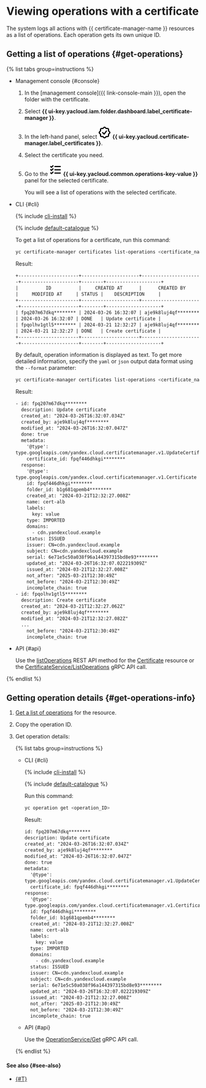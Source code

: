 # Viewing operations with a certificate

The system logs all actions with {{ certificate-manager-name }} resources as a list of operations. Each operation gets its own unique ID.

## Getting a list of operations {#get-operations}

{% list tabs group=instructions %}

- Management console {#console}

  1. In the [management console]({{ link-console-main }}), open the folder with the certificate.
  1. Select **{{ ui-key.yacloud.iam.folder.dashboard.label_certificate-manager }}**.
  1. In the left-hand panel, select ![image](../../_assets/console-icons/seal-check.svg) **{{ ui-key.yacloud.certificate-manager.label_certificates }}**.
  1. Select the certificate you need.
  1. Go to the ![image](../../_assets/console-icons/list-check.svg) **{{ ui-key.yacloud.common.operations-key-value }}** panel for the selected certificate.

     You will see a list of operations with the selected certificate.

- CLI {#cli}

  {% include [cli-install](../../_includes/cli-install.md) %}

  {% include [default-catalogue](../../_includes/default-catalogue.md) %}

  To get a list of operations for a certificate, run this command:

  ```bash
  yc certificate-manager certificates list-operations <certificate_name_or_ID>
  ```

  Result:

  ```text
  +----------------------+---------------------+----------------------+---------------------+--------+--------------------+
  |          ID          |     CREATED AT      |      CREATED BY      |     MODIFIED AT     | STATUS |    DESCRIPTION     |
  +----------------------+---------------------+----------------------+---------------------+--------+--------------------+
  | fpq207m67dkq******** | 2024-03-26 16:32:07 | aje9k8luj4qf******** | 2024-03-26 16:32:07 | DONE   | Update certificate |
  | fpqolhv1gtl5******** | 2024-03-21 12:32:27 | aje9k8luj4qf******** | 2024-03-21 12:32:27 | DONE   | Create certificate |
  +----------------------+---------------------+----------------------+---------------------+--------+--------------------+
  ```

  By default, operation information is displayed as text. To get more detailed information, specify the `yaml` or `json` output data format using the `--format` parameter:

  ```bash
  yc certificate-manager certificates list-operations <certificate_name_or_ID> --format yaml
  ```

  Result:

  ```text
  - id: fpq207m67dkq********
    description: Update certificate
    created_at: "2024-03-26T16:32:07.034Z"
    created_by: aje9k8luj4qf********
    modified_at: "2024-03-26T16:32:07.047Z"
    done: true
    metadata:
      '@type': type.googleapis.com/yandex.cloud.certificatemanager.v1.UpdateCertificateMetadata
      certificate_id: fpqf446dhkgi********
    response:
      '@type': type.googleapis.com/yandex.cloud.certificatemanager.v1.Certificate
      id: fpqf446dhkgi********
      folder_id: b1g681qpemb4********
      created_at: "2024-03-21T12:32:27.008Z"
      name: cert-alb
      labels:
        key: value
      type: IMPORTED
      domains:
        - cdn.yandexcloud.example
      status: ISSUED
      issuer: CN=cdn.yandexcloud.example
      subject: CN=cdn.yandexcloud.example
      serial: 6e71e5c50a038f96a144397315bd8e93********
      updated_at: "2024-03-26T16:32:07.022219309Z"
      issued_at: "2024-03-21T12:32:27.008Z"
      not_after: "2025-03-21T12:30:49Z"
      not_before: "2024-03-21T12:30:49Z"
      incomplete_chain: true
  - id: fpqolhv1gtl5********
    description: Create certificate
    created_at: "2024-03-21T12:32:27.062Z"
    created_by: aje9k8luj4qf********
    modified_at: "2024-03-21T12:32:27.082Z"
    ...
      not_before: "2024-03-21T12:30:49Z"
      incomplete_chain: true
  ```

- API {#api}

  Use the [listOperations](../api-ref/Certificate/listOperations.md) REST API method for the [Certificate](../api-ref/Certificate/index.md) resource or the [CertificateService/ListOperations](../api-ref/grpc/Certificate/listOperations.md) gRPC API call.

{% endlist %}

## Getting operation details {#get-operations-info}

1. [Get a list of operations](#get-operations) for the resource.
1. Copy the operation ID.
1. Get operation details:

    {% list tabs group=instructions %}

    - CLI {#cli}

      {% include [cli-install](../../_includes/cli-install.md) %}

      {% include [default-catalogue](../../_includes/default-catalogue.md) %}

      Run this command:

      ```bash
      yc operation get <operation_ID>
      ```

      Result:

      ```text
      id: fpq207m67dkq********
      description: Update certificate
      created_at: "2024-03-26T16:32:07.034Z"
      created_by: aje9k8luj4qf********
      modified_at: "2024-03-26T16:32:07.047Z"
      done: true
      metadata:
        '@type': type.googleapis.com/yandex.cloud.certificatemanager.v1.UpdateCertificateMetadata
        certificate_id: fpqf446dhkgi********
      response:
        '@type': type.googleapis.com/yandex.cloud.certificatemanager.v1.Certificate
        id: fpqf446dhkgi********
        folder_id: b1g681qpemb4********
        created_at: "2024-03-21T12:32:27.008Z"
        name: cert-alb
        labels:
          key: value
        type: IMPORTED
        domains:
          - cdn.yandexcloud.example
        status: ISSUED
        issuer: CN=cdn.yandexcloud.example
        subject: CN=cdn.yandexcloud.example
        serial: 6e71e5c50a038f96a144397315bd8e93********
        updated_at: "2024-03-26T16:32:07.022219309Z"
        issued_at: "2024-03-21T12:32:27.008Z"
        not_after: "2025-03-21T12:30:49Z"
        not_before: "2024-03-21T12:30:49Z"
        incomplete_chain: true
      ```

    - API {#api}

      Use the [OperationService/Get](../api-ref/grpc/Operation/get.md) gRPC API call.

    {% endlist %}

#### See also {#see-also}

* [{#T}](../../api-design-guide/concepts/about-async.md)
